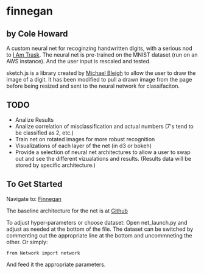# finnegan
## by Cole Howard

A custom neural net for recoginzing handwritten digits, with a serious nod to [I Am Trask](http://iamtrask.github.io/2015/07/12/basic-python-network/).  The neural net is pre-trained on the MNIST dataset (run on an AWS instance).  And the user input is rescaled and tested.

sketch.js is a library created by [Michael Bleigh](http://intridea.github.io/sketch.js/) to allow the user to draw the image of a digit.  It has been modified to pull a drawn image from the page before being resized and sent to the neural network for classifaciton.

## TODO

- Analize Results
- Analize correlation of misclassification and actual numbers (7's tend to be classified as 2, etc.)
- Train net on rotated images for more robust recognition
- Visualizations of each layer of the net (in d3 or bokeh)
- Provide a selection of neural net architectures to allow a user to swap out and see the different vizualations and results.  (Results data will be stored by specific architecture.)



## To Get Started

Navigate to: [Finnegan](https:uglyboxer.pythonanywhere.com)


The baseline architecture for the net is at [Github](http://uglyboxer.github.io/finnegan/)

To adjust hyper-parameters or choose dataset:
Open net_launch.py and adjust as needed at the bottom of the file.  The dataset can be switched by commenting out the appropriate line at the bottom and uncommneting the other.  Or simply:

```
from Network import network
```

And feed it the appropriate parameters.